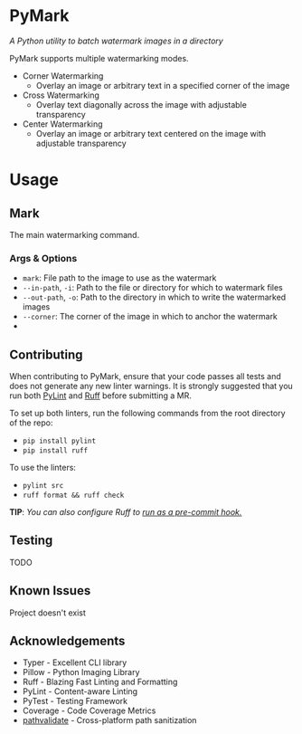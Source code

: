 # PyMark
_A Python utility to batch watermark images in a directory_

PyMark supports multiple watermarking modes. 

- Corner Watermarking
  - Overlay an image or arbitrary text in a specified corner of the image
- Cross Watermarking
  - Overlay text diagonally across the image with adjustable transparency
- Center Watermarking
  - Overlay an image or arbitrary text centered on the image with adjustable transparency

# Usage
 
## Mark
The main watermarking command.

### Args & Options
- `mark`: File path to the image to use as the watermark
- `--in-path`, `-i`: Path to the file or directory for which to watermark files
- `--out-path`, `-o`: Path to the directory in which to write the watermarked images
- `--corner`: The corner of the image in which to anchor the watermark
- 

## Contributing

When contributing to PyMark, ensure that your code passes all tests and does not generate any new linter warnings. It is strongly suggested that you run both [PyLint](https://www.pylint.org/) and [Ruff](https://docs.astral.sh/ruff/installation/) before submitting a MR. 

To set up both linters, run the following commands from the root directory of the repo:
- `pip install pylint`
- `pip install ruff`

To use the linters:
- `pylint src`
- `ruff format && ruff check`

**TIP**: _You can also configure Ruff to [run as a pre-commit hook.](https://docs.astral.sh/ruff/integrations/#pre-commit)_
## Testing

TODO

## Known Issues

Project doesn't exist

## Acknowledgements

- Typer - Excellent CLI library
- Pillow - Python Imaging Library
- Ruff - Blazing Fast Linting and Formatting
- PyLint - Content-aware Linting
- PyTest - Testing Framework
- Coverage - Code Coverage Metrics
- [pathvalidate](https://pypi.org/project/pathvalidate/) - Cross-platform path sanitization
